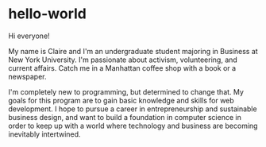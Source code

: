 # hello-world

Hi everyone!

My name is Claire and I'm an undergraduate student majoring in Business at New York University. I'm passionate about activism, volunteering, and current affairs. Catch me in a Manhattan coffee shop with a book or a newspaper. 

I'm completely new to programming, but determined to change that. My goals for this program are to gain basic knowledge and skills for web development. I hope to pursue a career in entrepreneurship and sustainable business design, and want to build a foundation in computer science in order to keep up with a world where technology and business are becoming inevitably intertwined.
